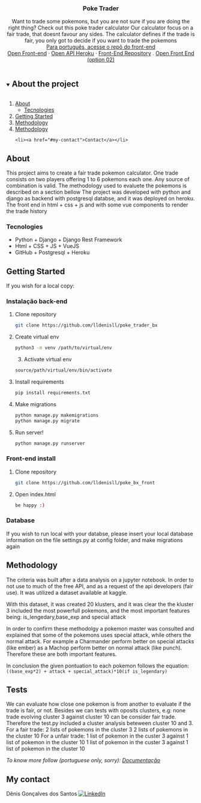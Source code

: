<h3 align="center">Poke Trader</h3>

  <p align="center">
    Want to trade some pokemons, but you are not sure if you are doing the right thing? Check out this poke trader calculator
    Our calculator focus on a fair trade, that doesnt favour any sides.
    The calculator defines if the trade is fair, you only got to decide if you want to trade the pokemons
    <br />
     <a href="https://github.com/lldenisll/poke_bx_front" targe="blank">Para português, acesse o repô do front-end</a>
    <br />
    <a href="https://lldenisll.github.io/poke_bx_front/index.html" targe="blank">Open Front-end</a>
    ·
    <a href="https://calm-inlet-80092.herokuapp.com/core/" targe="blank">Open API Heroku</a>
    ·
    <a href="https://github.com/lldenisll/poke_bx_front" targe="blank">Front-End Repository</a>
    .
    <a href="http://denisdev.com/poke_bx_front/index.html" targe="blank">Open Front End (option 02)</a>
  </p>
</p>



<!-- TABLE OF CONTENTS -->
<details open="open">
  <summary><h2 style="display: inline-block">About the project</h2></summary>
  <ol>
    <li>
      <a href="#about">About</a>
      <ul>
        <li><a href="#tecnologies">Tecnologies</a></li>
      </ul>
    </li>
    <li>
      <a href="#getting-started">Getting Started</a>
    </li>
    <li><a href="#methodology">Methodology</a></li>
    <li><a href="#tests">Methodology</a></li>

    <li><a href="#my-contact">Contact</a></li>
  </ol>
</details>



<!-- ABOUT THE PROJECT -->
## About
This project aims to create a fair trade pokemon calculator. One trade consists on two players offering 1 to 6 pokemons each one.
Any source of combination is valid.
The methodology used to evaluete the pokemons is described on a section bellow
The project was developed with python and django as backend with postgresql databse, and it was deployed on heroku.
The front end in html + css + js and with some vue components to render the trade history

### Tecnologies

* []() Python + Django + Django Rest Framework
* []() Html + CSS + JS + VueJS
* []() GitHub + Postgresql + Heroku



<!-- GETTING STARTED -->
## Getting Started

If you wish for a local copy:

### Instalação back-end

1. Clone repository
   ```sh
   git clone https://github.com/lldenisll/poke_trader_bx
   ```
2. Create virtual env
   ```sh
   python3 -m venv /path/to/virtual/env
   ```
   3. Activate virtual env
   ```sh
   source/path/virtual/env/bin/activate
   ```
3. Install requirements
   ```sh
   pip install requirements.txt
   ```
3. Make migrations
   ```sh
   python manage.py makemigrations
   python manage.py migrate
   ```
3. Run server!
   ```sh
   python manage.py runserver
   ```
### Front-end install

1. Clone repository
   ```sh
   git clone https://github.com/lldenisll/poke_bx_front
   ```
2. Open index.html
   ```sh
   be happy :)
   ```
### Database
If you wish to run local with your databse, please insert your local database information on the file settings.py at config folder, and make migrations again

## Methodology
The criteria was built after a data analysis on a jupyter notebook.
In order to not use to much of the free API, and as a request of the api developers (fair use). It was utilized a dataset available at kaggle.

With this dataset, it was created 20 klusters, and it was clear the the kluster 3 included the most powerfull pokemons, and the most important features being: is_lengedary,base_exp and special attack

In order to confirm these methodolgy a pokemon master was consulted and explained that some of the pokemons uses special attack, while others the normal attack. For example a Charmander perform better on special attacks (like ember) as a Machop perform better on normal attack (like punch). Therefore these are both important features.

In conclusion the given pontuation to each pokemon follows the equation:
`((base_exp*2) + attack + special_attack)*10(if is_legendary)`
## Tests

We can evaluate how close one pokemon is from another to evaluate if the trade is fair, or not. Besides we can tests with oposits clusters, e.g: none trade evolving cluster 3 against cluster 10 can be consider fair trade. Therefore the test.py included a cluster analysis beteween cluster 10 and 3.
For a fair trade: 
2 lists of pokemons in the cluster 3 
2 lists of pokemons in the cluster 10
For a unfair trade:
1 list of pokemon in the custer 3 against 1 list of pokemon in the cluster 10
1 list of pokemon in the custer 3 against 1 list of pokemon in the cluster 10

_To know more follow (portuguese only, sorry): [Documentação](https://lldenisll.github.io/poke_bx_front/metodologia.html)_


## My contact

Dênis Gonçalves dos Santos 
[![LinkedIn][linkedin-shield]][linkedin-url]



[linkedin-shield]: https://img.shields.io/badge/-LinkedIn-black.svg?style=for-the-badge&logo=linkedin&colorB=555
[linkedin-url]: https://www.linkedin.com/in/denis142/

